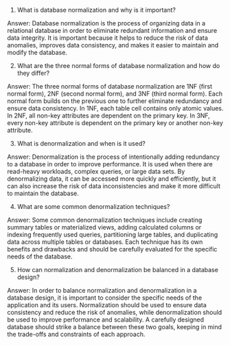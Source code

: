 

1. What is database normalization and why is it important?

Answer: Database normalization is the process of organizing data in a relational database in order to eliminate redundant information and ensure data integrity. It is important because it helps to reduce the risk of data anomalies, improves data consistency, and makes it easier to maintain and modify the database.

2. What are the three normal forms of database normalization and how do they differ?

Answer: The three normal forms of database normalization are 1NF (first normal form), 2NF (second normal form), and 3NF (third normal form). Each normal form builds on the previous one to further eliminate redundancy and ensure data consistency. In 1NF, each table cell contains only atomic values. In 2NF, all non-key attributes are dependent on the primary key. In 3NF, every non-key attribute is dependent on the primary key or another non-key attribute.

3. What is denormalization and when is it used?

Answer: Denormalization is the process of intentionally adding redundancy to a database in order to improve performance. It is used when there are read-heavy workloads, complex queries, or large data sets. By denormalizing data, it can be accessed more quickly and efficiently, but it can also increase the risk of data inconsistencies and make it more difficult to maintain the database.

4. What are some common denormalization techniques?

Answer: Some common denormalization techniques include creating summary tables or materialized views, adding calculated columns or indexing frequently used queries, partitioning large tables, and duplicating data across multiple tables or databases. Each technique has its own benefits and drawbacks and should be carefully evaluated for the specific needs of the database.

5. How can normalization and denormalization be balanced in a database design?

Answer: In order to balance normalization and denormalization in a database design, it is important to consider the specific needs of the application and its users. Normalization should be used to ensure data consistency and reduce the risk of anomalies, while denormalization should be used to improve performance and scalability. A carefully designed database should strike a balance between these two goals, keeping in mind the trade-offs and constraints of each approach.